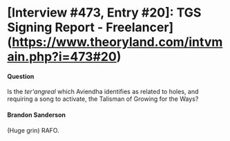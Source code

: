 # [Interview #473, Entry #20]: TGS Signing Report - Freelancer](https://www.theoryland.com/intvmain.php?i=473#20)

#### Question

Is the
*ter'angreal*
which Aviendha identifies as related to holes, and requiring a song to activate, the Talisman of Growing for the Ways?

#### Brandon Sanderson

(Huge grin) RAFO.

